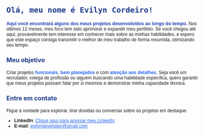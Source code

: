 <h2 style="font-family: 'Fira Code', monospace; color: #1E3A8A; font-size: 20px;">
  Olá, meu nome é Evilyn Cordeiro!
</h2>

<p style="font-family: 'Comfortaa', sans-serif; font-size: 12px;">
  <strong style="color: #1E40AF;">Aqui você encontrará alguns dos meus projetos desenvolvidos ao longo do tempo.</strong>
  Nos últimos 12 meses, meu foco tem sido aprimorar e expandir meu portfólio.
  Se você chegou até aqui, provavelmente tem interesse em conhecer mais sobre as minhas habilidades,
  e espero que este espaço consiga transmitir o melhor de meu trabalho de forma resumida, otimizando seu tempo.
</p>

<h3 style="color: #1E3A8A; font-size: 16px;">Meu objetivo</h3>

<p style="font-family: 'Comfortaa', sans-serif; font-size: 12px;">
  Criar projetos <strong style="color: #2563EB;">funcionais</strong>,
  <strong style="color: #2563EB;">bem planejados</strong> e com
  <strong style="color: #2563EB;">atenção aos detalhes</strong>.
  Seja você um recrutador, colega de profissão ou alguém buscando uma habilidade específica,
  quero garantir que meus projetos possam falar por si mesmos e demonstrar minha capacidade técnica.
</p>

<h3 style="color: #1E3A8A; font-size: 16px;">Entre em contato</h3>

<p style="font-family: 'Comfortaa', sans-serif; font-size: 12px;">
  Fique à vontade para explorar, tirar dúvidas ou conversar sobre os projetos em destaque.
</p>

<ul style="font-family: 'Comfortaa', sans-serif; font-size: 12px;">
  <li>
    <strong>LinkedIn</strong>: 
    <a href="https://www.linkedin.com/in/evilyn-profiledev" style="color: #2563EB;">
      Clique aqui para acessar meu LinkedIn
    </a>
  </li>
  <li>
    <strong>E-mail</strong>: 
    <a href="mailto:evilyndeveloper@gmail.com" style="color: #2563EB;">
      evilyndeveloper@gmail.com
    </a>
  </li>
</ul>
